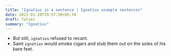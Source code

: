 ```yaml
---
title: "Ignatius in a sentence | Ignatius example sentences"
date: 2021-01-20T19:57:50+05:30
draft: falses
summary: "Ignatius"
---
```

- But still, `ignatius` refused to recant.
- Saint `ignatius` would smoke cigars and stub them out on the soles of his bare feet.
                 
